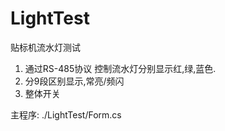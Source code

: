 # LightTest
贴标机流水灯测试

1. 通过RS-485协议 控制流水灯分别显示红,绿,蓝色.
2. 分9段区别显示,常亮/频闪
3. 整体开关

主程序: ./LightTest/Form.cs
